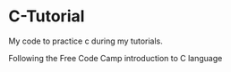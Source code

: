 # C-Tutorial

My code to practice c during my tutorials. 

Following the Free Code Camp introduction to C language
